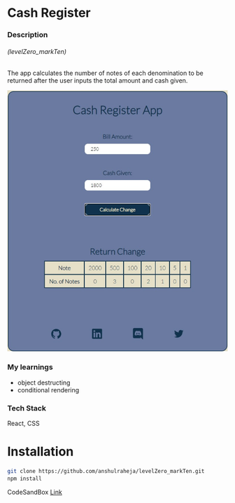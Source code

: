 # Cash Register

### Description

###### (levelZero_markTen)

The app calculates the number of notes of each denomination to be returned after the user inputs the total amount and cash given.

![markTen_SS](./public/markTen.jpg)

### My learnings

- object destructing
- conditional rendering

### Tech Stack

React, CSS

# Installation

```bash
git clone https://github.com/anshulraheja/levelZero_markTen.git
npm install
```

CodeSandBox [Link](https://codesandbox.io/s/github/anshulraheja/levelZero_markTen)
